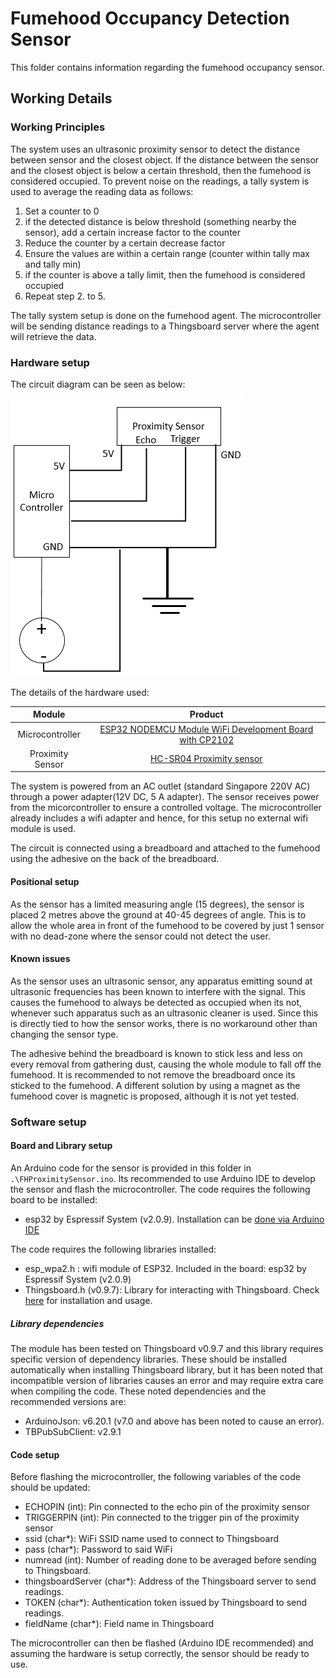 # Fumehood Occupancy Detection Sensor

This folder contains information regarding the fumehood occupancy sensor.

## Working Details

### Working Principles
The system uses an ultrasonic proximity sensor to detect the distance between sensor and the closest object.
If the distance between the sensor and the closest object is below a certain threshold, then the fumehood is considered occupied.
To prevent noise on the readings, a tally system is used to average the reading data as follows:

1. Set a counter to 0
2. if the detected distance is below threshold (something nearby the sensor), add a certain increase factor to the counter
3. Reduce the counter by a certain decrease factor
4. Ensure the values are within a certain range (counter within tally max and tally min)
5. if the counter is above a tally limit, then the fumehood is considered occupied
6. Repeat step 2. to 5.

The tally system setup is done on the fumehood agent. The microcontroller will be sending distance readings to a Thingsboard server where the agent will retrieve the data.

### Hardware setup
The circuit diagram can be seen as below:

![Circuit Diagram](./readme_img/circuit_diagram.png)

The details of the hardware used:

| Module | Product |
|:---:|:---:| 
| Microcontroller | [ESP32 NODEMCU Module WiFi Development Board with CP2102](https://www.az-delivery.de/en/products/esp32-developmentboard) |
| Proximity Sensor | [HC-SR04 Proximity sensor](https://cdn.sparkfun.com/datasheets/Sensors/Proximity/HCSR04.pdf)  |


The system is powered from an AC outlet (standard Singapore 220V AC) through a power adapter(12V DC, 5 A adapter). The sensor receives power from the micorcontroller to ensure a controlled voltage. The microcontroller already includes a wifi adapter and hence, for this setup no external wifi module is used.

The circuit is connected using a breadboard and attached to the fumehood using the adhesive on the back of the breadboard.

#### Positional setup
As the sensor has a limited measuring angle (15 degrees), the sensor is placed 2 metres above the ground at 40-45 degrees of angle. This is to allow the whole area in front of the fumehood to be covered by just 1 sensor with no dead-zone where the sensor could not detect the user.

#### Known issues
As the sensor uses an ultrasonic sensor, any apparatus emitting sound at ultrasonic frequencies has been known to interfere with the signal. This causes the fumehood to always be detected as occupied when its not, whenever such apparatus such as an ultrasonic cleaner is used. Since this is directly tied to how the sensor works, there is no workaround other than changing the sensor type.

The adhesive behind the breadboard is known to stick less and less on every removal from gathering dust, causing the whole module to fall off the fumehood. It is recommended to not remove the breadboard once its sticked to the fumehood. A different solution by using a magnet as the fumehood cover is magnetic is proposed, although it is not yet tested.

### Software setup
#### Board and Library setup
An Arduino code for the sensor is provided in this folder in `.\FHProximitySensor.ino`.
Its recommended to use Arduino IDE to develop the sensor and flash the microcontroller.
The code requires the following board to be installed:
- esp32 by Espressif System (v2.0.9). Installation can be [done via Arduino IDE](https://docs.espressif.com/projects/arduino-esp32/en/latest/installing.html#installing-using-arduino-ide)

The code requires the following libraries installed:
- esp_wpa2.h : wifi module of ESP32. Included in the board: esp32 by Espressif System (v2.0.9)
- Thingsboard.h (v0.9.7): Library for interacting with Thingsboard. Check [here](https://github.com/thingsboard/thingsboard-client-sdk) for installation and usage.

##### Library dependencies
The module has been tested on Thingsboard v0.9.7 and this library requires specific version of dependency libraries. These should be installed automatically when installing Thingsboard library, but it has been noted that incompatible version of libraries causes an error and may require extra care when compiling the code. These noted dependencies and the recommended versions are:
- ArduinoJson: v6.20.1 (v7.0 and above has been noted to cause an error).
- TBPubSubClient: v2.9.1


#### Code setup
Before flashing the microcontroller, the following variables of the code should be updated:

- ECHOPIN (int): Pin connected to the echo pin of the proximity sensor
- TRIGGERPIN (int): Pin connected to the trigger pin of the proximity sensor
- ssid (char*): WiFi SSID name used to connect to Thingsboard
- pass (char*): Password to said WiFi
- numread (int): Number of reading done to be averaged before sending to Thingsboard.
- thingsboardServer (char*): Address of the Thingsboard server to send readings.
- TOKEN (char*): Authentication token issued by Thingsboard to send readings.
- fieldName (char*): Field name in Thingsboard

The microcontroller can then be flashed (Arduino IDE recommended) and assuming the hardware is setup correctly, the sensor should be ready to use.
